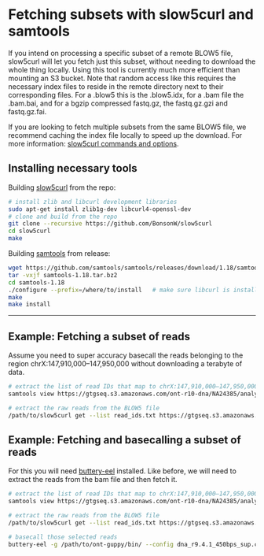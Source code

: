 
# Fetching subsets with slow5curl and samtools

If you intend on processing a specific subset of a remote BLOW5 file, slow5curl will let you fetch just this subset, without needing to download the whole thing locally. Using this tool is currently much more efficient than mounting an S3 bucket. Note that random access like this requires the necessary index files to reside in the remote directory next to their corresponding files. For a .blow5 this is the .blow5.idx, for a .bam file the .bam.bai, and for a bgzip compressed fastq.gz, the fastq.gz.gzi and fastq.gz.fai.

If you are looking to fetch multiple subsets from the same BLOW5 file, we recommend caching the index file locally to speed up the download. For more information: [slow5curl commands and options](https://bonsonw.github.io/slow5curl/commands.html).

## Installing necessary tools

Building [slow5curl](https://github.com/BonsonW/slow5curl) from the repo:

```bash
# install zlib and libcurl development libraries
sudo apt-get install zlib1g-dev libcurl4-openssl-dev
# clone and build from the repo
git clone --recursive https://github.com/BonsonW/slow5curl
cd slow5curl
make
```

Building [samtools](http://www.htslib.org/download/) from release:

```bash
wget https://github.com/samtools/samtools/releases/download/1.18/samtools-1.18.tar.bz2
tar -vxjf samtools-1.18.tar.bz2
cd samtools-1.18
./configure --prefix=/where/to/install   # make sure libcurl is installed on your system so that samtools build with curl enabled
make
make install
```

---

## Example: Fetching a subset of reads
Assume you need to super accuracy basecall the reads belonging to the region chrX:147,910,000–147,950,000 without downloading a terabyte of data.

```bash
# extract the list of read IDs that map to chrX:147,910,000–147,950,000 using samtools and bash commands
samtools view https://gtgseq.s3.amazonaws.com/ont-r10-dna/NA24385/analyses/basecalls/guppy642hac/PGXX22394_guppy642hac_mm217.bam chrX:147,910,000-147,950,000 | cut -f 1 | sort -u > read_ids.txt

# extract the raw reads from the BLOW5 file 
/path/to/slow5curl get --list read_ids.txt https://gtgseq.s3.amazonaws.com/ont-r10-dna/NA24385/raw/PGXX22394_reads.blow5 -o selected_reads.blow5
```

## Example: Fetching and basecalling a subset of reads
For this you will need [buttery-eel](https://github.com/Psy-Fer/buttery-eel) installed. Like before, we will need to extract the reads from the bam file and then fetch it.

```bash
# extract the list of read IDs that map to chrX:147,910,000–147,950,000 using samtools and bash commands
samtools view https://gtgseq.s3.amazonaws.com/ont-r10-dna/NA24385/analyses/basecalls/guppy642hac/PGXX22394_guppy642hac_mm217.bam chrX:147,910,000-147,950,000 | cut -f 1 | sort -u > read_ids.txt

# extract the raw reads from the BLOW5 file 
/path/to/slow5curl get --list read_ids.txt https://gtgseq.s3.amazonaws.com/ont-r10-dna/NA24385/raw/PGXX22394_reads.blow5 -o selected_reads.blow5

# basecall those selected reads
buttery-eel -g /path/to/ont-guppy/bin/ --config dna_r9.4.1_450bps_sup.cfg --device 'cuda:all' -i selected_reads.blow5 -o  selected_reads.fastq --port 5555  --use_tcp
```
